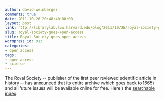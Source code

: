 ```yaml
---
author: david-weinberger
comments: true
date: 2011-10-26 20:48:40+00:00
layout: post
link: http://librarylab.law.harvard.edu/blog/2011/10/26/royal-society-goes-open-access/
slug: royal-society-goes-open-access
title: Royal Society goes open access
wordpress_id: 912
categories:
- open access
tags:
- open access
- science
---
```


The Royal Society -- publisher of the first peer reviewed scientific article in history -- has [announced](http://t.co/fQzGHznX) that its entire archive (which goes back to 1665) and all future issues will be available online for free. Here's the [searchable index](http://royalsocietypublishing.org/search).
